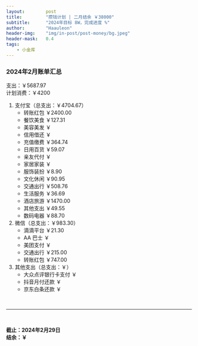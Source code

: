 ```yaml
---
layout:        post
title:         "攒钱计划 | 二月结余 ￥38000"
subtitle:      "2024年目标 8W，完成进度 %"
author:        "Haauleon"
header-img:    "img/in-post/post-money/bg.jpeg"
header-mask:   0.4
tags:
    - 小金库
---
```


### 2024年2月账单汇总             
支出：￥5687.97         
计划消费：￥4200        

1. 支付宝（总支出：￥4704.67）   
    - 转账红包 ￥2400.00   
    - 餐饮美食 ￥127.31    
    - 美容美发 ￥     
    - 信用借还 ￥    
    - 充值缴费 ￥364.74     
    - 日用百货 ￥59.07      
    - 亲友代付 ￥     
    - 家居家装 ￥    
    - 服饰装扮 ￥8.90     
    - 文化休闲 ￥90.95    
    - 交通出行 ￥508.76      
    - 生活服务 ￥36.69  
    - 酒店旅游 ￥1470.00     
    - 其他支出 ￥49.55     
    - 数码电器 ￥88.70             
2. 微信（总支出：￥983.30）      
    - 滴滴平台 ￥21.30       
    - AA 巴士 ￥    
    - 美团支付 ￥       
    - 交通出行 ￥215.00          
    - 转账红包 ￥747.00    
3. 其他支出（总支出：￥）     
    - 大众点评银行卡支付 ￥    
    - 抖音月付还款 ￥    
    - 京东白条还款 ￥   

<br>

---

<br>

**截止：2024年2月29日**      
**结余：￥**        